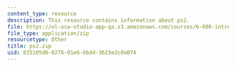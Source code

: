 ```yaml
---
content_type: resource
description: This resource contains information about ps2.
file: https://ol-ocw-studio-app-qa.s3.amazonaws.com/courses/6-006-introduction-to-algorithms-fall-2011/835105d6027601e666dd3623e2c0a074_ps2.zip
file_type: application/zip
resourcetype: Other
title: ps2.zip
uid: 835105d6-0276-01e6-66dd-3623e2c0a074
---
```

